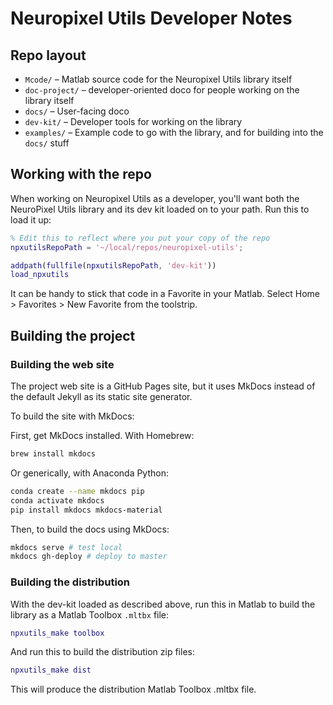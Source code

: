 # Neuropixel Utils Developer Notes

## Repo layout

* `Mcode/` – Matlab source code for the Neuropixel Utils library itself
* `doc-project/` – developer-oriented doco for people working on the library itself
* `docs/` – User-facing doco
* `dev-kit/` – Developer tools for working on the library
* `examples/` – Example code to go with the library, and for building into the `docs/` stuff

## Working with the repo

When working on Neuropixel Utils as a developer, you'll want both the NeuroPixel Utils library and its dev kit loaded on to your path. Run this to load it up:

```matlab
% Edit this to reflect where you put your copy of the repo
npxutilsRepoPath = '~/local/repos/neuropixel-utils';

addpath(fullfile(npxutilsRepoPath, 'dev-kit'))
load_npxutils
```

It can be handy to stick that code in a Favorite in your Matlab. Select Home > Favorites > New Favorite from the toolstrip.

## Building the project

### Building the web site

The project web site is a GitHub Pages site, but it uses MkDocs instead of the default Jekyll as its static site generator.

To build the site with MkDocs:

First, get MkDocs installed. With Homebrew:

```bash
brew install mkdocs
```

Or generically, with Anaconda Python:

```bash
conda create --name mkdocs pip
conda activate mkdocs
pip install mkdocs mkdocs-material
```

Then, to build the docs using MkDocs:

```bash
mkdocs serve # test local
mkdocs gh-deploy # deploy to master
```

### Building the distribution

With the dev-kit loaded as described above, run this in Matlab to build the library as a Matlab Toolbox `.mltbx` file:

```matlab
npxutils_make toolbox
```

And run this to build the distribution zip files:

```matlab
npxutils_make dist
```

This will produce the distribution Matlab Toolbox .mltbx file.
